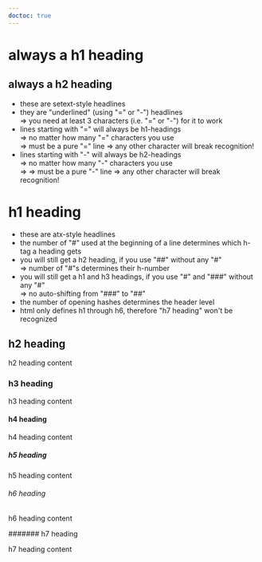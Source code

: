 ```yaml
---
doctoc: true
---
```


always a h1 heading
===

always a h2 heading
---

- these are setext-style headlines
- they are "underlined" (using "=" or "-") headlines  
  => you need at least 3 characters (i.e. "=" or "-") for it to work
- lines starting with "=" will always be h1-headings  
  => no matter how many "=" characters you use  
  => must be a pure "=" line => any other character will break recognition!
- lines starting with "-" will always be h2-headings  
  => no matter how many "-" characters you use  
  => => must be a pure "-" line => any other character will break recognition!

# h1 heading

- these are atx-style headlines
- the number of "#" used at the beginning of a line
  determines which h-tag a heading gets
- you will still get a h2 heading,
  if you use "##" without any "#"  
  => number of "#"s determines their h-number
- you will still get a h1 and h3 headings,
  if you use "#" and "###" without any "#"  
  => no auto-shifting from "###" to "##"
- the number of opening hashes determines the header level
- html only defines h1 through h6, therefore "h7 heading" won't be recognized

## h2 heading

h2 heading content

### h3 heading

h3 heading content

#### h4 heading

h4 heading content

##### h5 heading

h5 heading content

###### h6 heading

h6 heading content

####### h7 heading

h7 heading content
